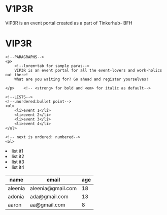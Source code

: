 # V1P3R
VIP3R is an event portal created as a part of Tinkerhub- BFH

<!DOCTYPE html>
<html>
  <head>
  	<title>
  		TITLE!  <!--the title in chrome page-->
  	</title>
  </head>
  <body>
  	<!--Headings-->
  	<h1>
  	 VIP3R
  	</h1>
  	

  	<!--PARAGRAPHS-->
  	<p>
  		<!--lorem+tab for sample paras-->
  		VIP3R is an event portal for all the event-lovers and work-holics out there!
		What are you waiting for? Go ahead and register yourselves!

  	</p>    <!-- <strong> for bold and <em> for italic as default-->
  	
  	<!--LISTS-->
  	<!--unordered:bullet point-->
  	<ul>
  		<li>event 1</li>
  		<li>event 2</li>
  		<li>event 3</li>
  		<li>event 4</li>
  	</ul>

  	<!-- next is ordered: numbered-->
  	<ol>

  <li>list it1 </li>
  <li>list it2</li>	
  	<li>list it3</li>
  	<li>list it4</li>
  	</ol> 
<!--tables-->
<table>
	<thead>   <!--table heading-->
		<tr>  <!--heading row-->
			<th> <!--row heading-->
				name
			</th>
			<th>email</th>
			<th> age</th>
		</tr>
	</thead>
	<tbody>
		<tr>      <!--table rows-->
			<td>aleenia</td>
			<td>aleenia@gmail.com</td>    <!--td for table data-->
			<td>18</td>
		</tr>
		<tr>      <!--table rows-->
			<td>adonia</td>
			<td>ada@gmail.com</td>    <!--td for table data-->
			<td>13</td>
		</tr>
		<tr>      <!--table rows-->
			<td>aaron</td>
			<td>aa@gmail.com</td>    <!--td for table data-->
			<td>8</td>
		</tr>
	</tbody>
</table>

<div style="margin-top:500px"></div>   <!--to bring to top i guess..-->
  </body>
</html>
